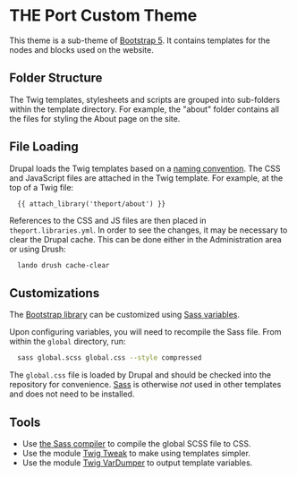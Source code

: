 # THE Port Custom Theme

This theme is a sub-theme of [Bootstrap 5](https://www.drupal.org/project/bootstrap5). It contains templates for the nodes and blocks used on the website.

## Folder Structure

The Twig templates, stylesheets and scripts are grouped into sub-folders within the template directory. For example, the "about" folder contains all the files for styling the About page on the site.

## File Loading

Drupal loads the Twig templates based on a [naming convention](https://www.drupal.org/docs/theming-drupal/twig-in-drupal/twig-template-naming-conventions). The CSS and JavaScript files are attached in the Twig template. For example, at the top of a Twig file:

```twig
  {{ attach_library('theport/about') }}
```

References to the CSS and JS files are then placed in `theport.libraries.yml`. In order to see the changes, it may be necessary to clear the Drupal cache. This can be done either in the Administration area or using Drush:

```bash
  lando drush cache-clear
```

## Customizations

The [Bootstrap library](https://getbootstrap.com/docs/5.0/getting-started/introduction/) can be customized using [Sass variables](https://getbootstrap.com/docs/5.0/customize/sass/#variable-defaults).

Upon configuring variables, you will need to recompile the Sass file. From within the `global` directory, run:

```bash
  sass global.scss global.css --style compressed
```

The `global.css` file is loaded by Drupal and should be checked into the repository for convenience. [Sass](https://sass-lang.com/) is otherwise _not_ used in other templates and does not need to be installed.

## Tools

* Use [the Sass compiler](https://sass-lang.com/install) to compile the global SCSS file to CSS.
* Use the module [Twig Tweak](https://git.drupalcode.org/project/twig_tweak/-/blob/3.x/docs/cheat-sheet.md) to make using templates simpler.
* Use the module [Twig VarDumper](https://www.drupal.org/project/twig_vardumper) to output template variables.
